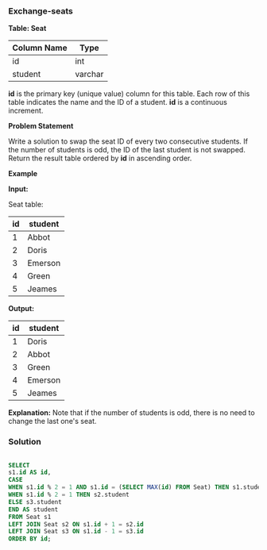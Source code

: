 ### Exchange-seats
**Table: Seat**

| Column Name | Type    |
|-------------|---------|
| id          | int     |
| student     | varchar |

**id** is the primary key (unique value) column for this table. Each row of this table indicates the name and the ID of a student. **id** is a continuous increment.

 **Problem Statement**

Write a solution to swap the seat ID of every two consecutive students. If the number of students is odd, the ID of the last student is not swapped. Return the result table ordered by **id** in ascending order.

**Example**

**Input:**

Seat table:

| id | student |
|----|---------|
| 1  | Abbot   |
| 2  | Doris   |
| 3  | Emerson |
| 4  | Green   |
| 5  | Jeames  |

**Output:**

| id | student |
|----|---------|
| 1  | Doris   |
| 2  | Abbot   |
| 3  | Green   |
| 4  | Emerson |
| 5  | Jeames  |

**Explanation:** Note that if the number of students is odd, there is no need to change the last one's seat.

### Solution

``` sql

SELECT 
s1.id AS id,
CASE 
WHEN s1.id % 2 = 1 AND s1.id = (SELECT MAX(id) FROM Seat) THEN s1.student
WHEN s1.id % 2 = 1 THEN s2.student
ELSE s3.student
END AS student
FROM Seat s1
LEFT JOIN Seat s2 ON s1.id + 1 = s2.id
LEFT JOIN Seat s3 ON s1.id - 1 = s3.id
ORDER BY id;
